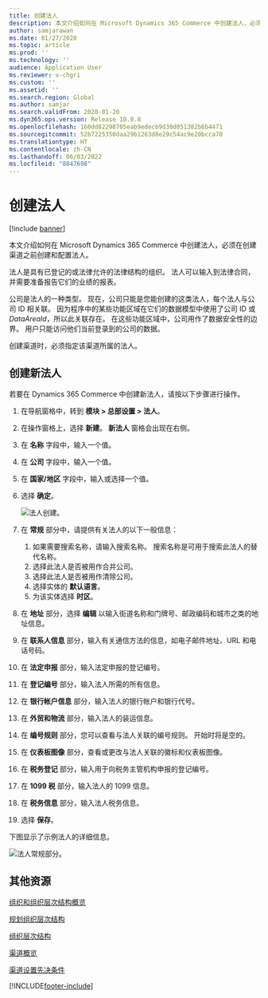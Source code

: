 ```yaml
---
title: 创建法人
description: 本文介绍如何在 Microsoft Dynamics 365 Commerce 中创建法人，必须在创建渠道之前创建和配置法人。
author: samjarawan
ms.date: 01/27/2020
ms.topic: article
ms.prod: ''
ms.technology: ''
audience: Application User
ms.reviewer: v-chgri
ms.custom: ''
ms.assetid: ''
ms.search.region: Global
ms.author: samjar
ms.search.validFrom: 2020-01-20
ms.dyn365.ops.version: Release 10.0.8
ms.openlocfilehash: 160dd82298705eab9edecb9d30d051382b6b4471
ms.sourcegitcommit: 52b7225350daa29b1263d8e29c54ac9e20bcca70
ms.translationtype: HT
ms.contentlocale: zh-CN
ms.lasthandoff: 06/03/2022
ms.locfileid: "8847698"
---
```

# <a name="create-legal-entities"></a>创建法人

[!include [banner](includes/banner.md)]

本文介绍如何在 Microsoft Dynamics 365 Commerce 中创建法人，必须在创建渠道之前创建和配置法人。

法人是具有已登记的或法律允许的法律结构的组织。 法人可以输入到法律合同，并需要准备报告它们的业绩的报表。

公司是法人的一种类型。 现在，公司只能是您能创建的这类法人，每个法人与公司 ID 相关联。 因为程序中的某些功能区域在它们的数据模型中使用了公司 ID 或 *DataAreaId*，所以此关联存在。 在这些功能区域中，公司用作了数据安全性的边界。 用户只能访问他们当前登录到的公司的数据。 

创建渠道时，必须指定该渠道所属的法人。

## <a name="create-a-new-legal-entity"></a>创建新法人

若要在 Dynamics 365 Commerce 中创建新法人，请按以下步骤进行操作。

1. 在导航窗格中，转到 **模块 \> 总部设置 \> 法人**。
1. 在操作窗格上，选择 **新建**。 **新法人** 窗格会出现在右侧。
1. 在 **名称** 字段中，输入一个值。
1. 在 **公司** 字段中，输入一个值。
1. 在 **国家/地区** 字段中，输入或选择一个值。
1. 选择 **确定**。 

   ![法人创建。](media/legal-entities.png)

1. 在 **常规** 部分中，请提供有关法人的以下一般信息： 
   1. 如果需要搜索名称，请输入搜索名称。 搜索名称是可用于搜索此法人的替代名称。 
   1. 选择此法人是否被用作合并公司。
   1. 选择此法人是否被用作清除公司。 
   1. 选择实体的 **默认语言**。 
   1. 为该实体选择 **时区**。
1. 在 **地址** 部分，选择 **编辑** 以输入街道名称和门牌号、邮政编码和城市之类的地址信息。
1. 在 **联系人信息** 部分，输入有关通信方法的信息，如电子邮件地址、URL 和电话号码。
1. 在 **法定申报** 部分，输入法定申报的登记编号。
1. 在 **登记编号** 部分，输入法人所需的所有信息。
1. 在 **银行帐户信息** 部分，输入法人的银行帐户和银行代号。
1. 在 **外贸和物流** 部分，输入法人的装运信息。
1. 在 **编号规则** 部分，您可以查看与法人关联的编号规则。 开始时将是空的。
1. 在 **仪表板图像** 部分，查看或更改与法人关联的徽标和仪表板图像。
1. 在 **税务登记** 部分，输入用于向税务主管机构申报的登记编号。
1. 在 **1099 税** 部分，输入法人的 1099 信息。
1. 在 **税务信息** 部分，输入法人税务信息。
1. 选择 **保存**。

下图显示了示例法人的详细信息。

![法人常规部分。](media/legal-entities-general.png)
   
## <a name="additional-resources"></a>其他资源

[组织和组织层次结构概览](../fin-ops-core/fin-ops/organization-administration/organizations-organizational-hierarchies.md?toc=/dynamics365/commerce/toc.json)

[规划组织层次结构](../fin-ops-core/fin-ops/organization-administration/plan-organizational-hierarchy.md?toc=/dynamics365/commerce/toc.json)

[组织层次结构](channels-org-hierarchies.md)

[渠道概览](channels-overview.md)

[渠道设置先决条件](channels-prerequisites.md)


[!INCLUDE[footer-include](../includes/footer-banner.md)]
